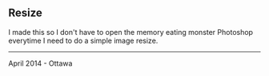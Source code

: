 ## Resize

I made this so I don't have to open the memory eating monster Photoshop everytime I need to do a simple image resize.

-------------------
April 2014 - Ottawa